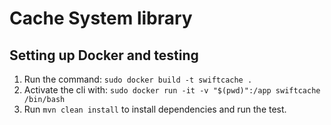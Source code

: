 # Cache System library

## Setting up Docker and testing

1. Run the command: `sudo docker build -t swiftcache .`
2. Activate the cli with: `sudo docker run -it -v "$(pwd)":/app swiftcache /bin/bash`
3. Run `mvn clean install` to install dependencies and run the test.
